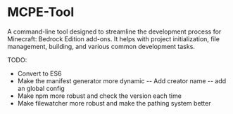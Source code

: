 # MCPE-Tool

A command-line tool designed to streamline the development process for Minecraft: Bedrock Edition add-ons. It helps with project initialization, file management, building, and various common development tasks.

TODO:

- Convert to ES6
- Make the manifest generator more dynamic
-- Add creator name
-- add an global config
- Make npm more robust and check the version each time
- Make filewatcher more robust and make the pathing system better